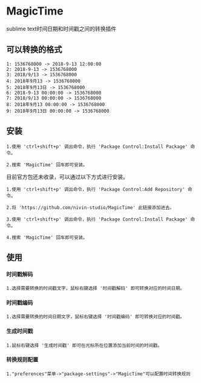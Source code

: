 # MagicTime
sublime text时间日期和时间戳之间的转换插件

## 可以转换的格式

    1: 1536768000 -> 2018-9-13 12:00:00
    2: 2018-9-13 -> 1536768000
    3: 2018/9/13 -> 1536768000
    4: 2018年9月13 -> 1536768000
    5: 2018年9月13日 -> 1536768000
    6: 2018-9-13 00:00:00 -> 1536768000
    7: 2018/9/13 00:00:00 -> 1536768000
    8: 2018年9月13 00:00:00 -> 1536768000
    9: 2018年9月13日 00:00:00 -> 1536768000


## 安装

    1.使用 'ctrl+shift+p' 调出命令，执行 'Package Control:Install Package' 命令。

    2.搜索 'MagicTime' 回车即可安装。

目前官方包还未收录，可以通过以下方式进行安装。

    1.使用 'ctrl+shift+p' 调出命令，执行 'Package Control:Add Repository' 命令。
    
    2.将 'https://github.com/nivin-studio/MagicTime' 此链接添加进去。

    3.使用 'ctrl+shift+p' 调出命令，执行 'Package Control:Install Package' 命令。

    4.搜索 'MagicTime' 回车即可安装。

## 使用
#### 时间戳解码

    1.选择需要转换的时间戳文字，鼠标右键选择 '时间戳解码' 即可转换对应的时间日期。


#### 时间戳编码

    1.选择需要转换的时间日期文字，鼠标右键选择 '时间戳编码' 即可转换对应的时间戳。


#### 生成时间戳

    1.鼠标右键选择 '生成时间戳' 即可在光标所在位置添加当前时间的时间戳。

#### 转换规则配置

    1."preferences"菜单->"package-settings"->"MagicTime"可以配置时间转换规则
